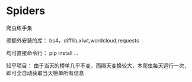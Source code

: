 # Spiders
爬虫练手集

须额外安装的库：
bs4，difflib,xlwt,wordcloud,requests

均可直接命令行：
  pip install ...

知乎项目：
  由于当天的榜单几乎不变，而隔天变换较大，本爬虫每天运行一次，即可全自动获取当天榜单所有信息

